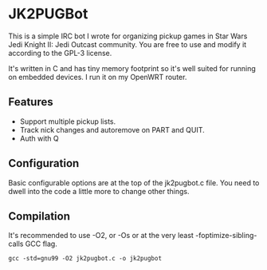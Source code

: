 JK2PUGBot
=========

This is a simple IRC bot I wrote for organizing pickup games in Star
Wars Jedi Knight II: Jedi Outcast community. You are free to use and
modify it according to the GPL-3 license.

It's written in C and has tiny memory footprint so it's well suited
for running on embedded devices. I run it on my OpenWRT router.

Features
--------

* Support multiple pickup lists.
* Track nick changes and autoremove on PART and QUIT.
* Auth with Q

Configuration
-------------

Basic configurable options are at the top of the jk2pugbot.c file. You
need to dwell into the code a little more to change other things.

Compilation
-----------

It's recommended to use -O2, or -Os or at the very least
-foptimize-sibling-calls GCC flag.

    gcc -std=gnu99 -O2 jk2pugbot.c -o jk2pugbot

